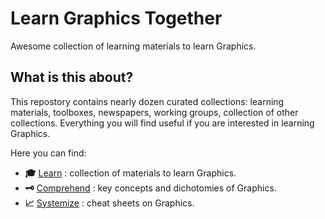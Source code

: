# Learn Graphics Together

Awesome collection of learning materials to learn Graphics.

## What is this about?

This repostory contains nearly dozen curated collections: learning materials, toolboxes, newspapers, working groups, collection of other collections. Everything you will find useful if you are interested in learning Graphics.

Here you can find:

- __:mortar_board:__ [Learn](./learn.md) : collection of materials to learn Graphics.
- __:old_key:__ [Comprehend](./concepts.md) : key concepts and dichotomies of Graphics.
- __:chart_with_upwards_trend:__ [Systemize](./cheatsheets.md) : cheat sheets on Graphics.
